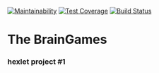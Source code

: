 [![Maintainability](https://api.codeclimate.com/v1/badges/f41f7e9a676743fe68cb/maintainability)](https://codeclimate.com/github/gapallex/project-lvl1-s438/maintainability)
[![Test Coverage](https://api.codeclimate.com/v1/badges/f41f7e9a676743fe68cb/test_coverage)](https://codeclimate.com/github/gapallex/project-lvl1-s438/test_coverage)
[![Build Status](https://travis-ci.com/gapallex/project-lvl1-s438.svg?branch=master)](https://travis-ci.com/gapallex/project-lvl1-s438)

# The BrainGames
### hexlet project #1